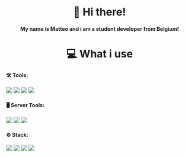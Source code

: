 <h1 align="center">👋 Hi there!</h1>
<h4 align="center">My name is Matteo and i am a student developer from Belgium!

<h1 align="center">💻 What i use</h1>

#### 🛠️ Tools:
[<img src="https://img.shields.io/badge/Windows-0078D6?style=for-the-badge&logo=windows&logoColor=white" />](https://www.microsoft.com/en-gb/windows)
[<img src="https://img.shields.io/badge/Visual_Studio-5C2D91?style=for-the-badge&logo=visual%20studio&logoColor=white" />](https://visualstudio.microsoft.com/)
[<img src="https://img.shields.io/badge/Visual%20Studio%20Code-0078d7.svg?style=for-the-badge&logo=visual-studio-code&logoColor=white" />](https://code.visualstudio.com/)
[<img src="https://img.shields.io/badge/git%20-%23181717.svg?&style=for-the-badge&logo=github&logoColor=white" />](https://github.com/)

#### 🖥️ Server Tools:
[<img src="https://img.shields.io/badge/Linux-FCC624?style=for-the-badge&logo=linux&logoColor=black" />](https://kernel.org/)
[<img src="https://img.shields.io/badge/docker-%230db7ed.svg?style=for-the-badge&logo=docker&logoColor=white" />](https://www.docker.com/)
[<img src="https://img.shields.io/badge/nginx-%23009639.svg?style=for-the-badge&logo=nginx&logoColor=white" />](https://www.nginx.com/)

#### ⚙️ Stack:
[<img src="https://img.shields.io/badge/C%23-239120?style=for-the-badge&logo=c-sharp&logoColor=white" />](https://docs.microsoft.com/en-us/dotnet/csharp/)
[<img src="https://img.shields.io/badge/java-%23ED8B00.svg?style=for-the-badge&logo=java&logoColor=white" />](https://www.java.com/en/)
[<img src="https://img.shields.io/badge/Svelte-4A4A55?style=for-the-badge&logo=svelte&logoColor=FF3E00" />](https://svelte.dev/)
[<img src="https://img.shields.io/badge/Tailwind_CSS-38B2AC?style=for-the-badge&logo=tailwind-css&logoColor=white" />](https://tailwindcss.com/)






